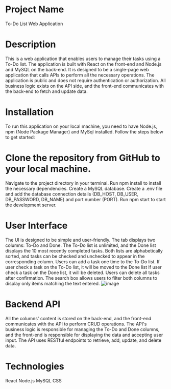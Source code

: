 # Project Name
To-Do List Web Application

# Description
This is a web application that enables users to manage their tasks using a To-Do list. The application is built with React on the front-end and Node.js and MySQL on the back-end. It is designed to be a single-page web application that calls APIs to perform all the necessary operations. The application is public and does not require authentication or authorization. All business logic exists on the API side, and the front-end communicates with the back-end to fetch and update data.

# Installation
To run this application on your local machine, you need to have Node.js, npm (Node Package Manager) and MySql installed. Follow the steps below to get started:

# Clone the repository from GitHub to your local machine.
Navigate to the project directory in your terminal.
Run npm install to install the necessary dependencies.
Create a MySQL database.
Create a .env file and add the database connection details (DB_HOST, DB_USER, DB_PASSWORD, DB_NAME) and port number (PORT).
Run npm start to start the development server.

# User Interface
The UI is designed to be simple and user-friendly.
The tab displays two columns: To-Do and Done.
The To-Do list is unlimited, and the Done list displays the 10 most recently completed tasks.
Both lists are alphabetically sorted, and tasks can be checked and unchecked to appear in the corresponding column.
Users can add a task one time to the To-Do list.
If user check a task on the To-Do list, it will be moved to the Done list
If user check a task on the Done list, it will be deleted.
Users can delete all tasks after confirmation.
The search box allows users to filter both columns to display only items matching the text entered.
![image](https://user-images.githubusercontent.com/121654126/232080979-7b550f9f-bb5e-4d17-8fc8-8cac8895471b.png)

# Backend API
All the columns' content is stored on the back-end, and the front-end communicates with the API to perform CRUD operations. The API's business logic is responsible for managing the To-Do and Done columns, and the front-end is responsible for displaying the data and accepting user input. The API uses RESTful endpoints to retrieve, add, update, and delete data.

# Technologies
React
Node.js
MySQL
CSS


